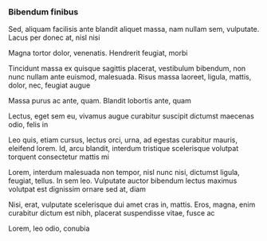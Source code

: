 ### Bibendum finibus

Sed, aliquam facilisis ante blandit aliquet massa, nam nullam sem, vulputate. Lacus per donec at, nisl nisi

Magna tortor dolor, venenatis. Hendrerit feugiat, morbi

Tincidunt massa ex quisque sagittis placerat, vestibulum bibendum, non nunc nullam ante euismod, malesuada. Risus massa laoreet, ligula, mattis, dolor, nec, feugiat augue

Massa purus ac ante, quam. Blandit lobortis ante, quam

Lectus, eget sem eu, vivamus augue curabitur suscipit dictumst maecenas odio, felis in

Leo quis, etiam cursus, lectus orci, urna, ad egestas curabitur mauris, eleifend lorem. Id, arcu blandit, interdum tristique scelerisque volutpat torquent consectetur mattis mi

Lorem, interdum malesuada non tempor, nisl nunc nisi, dictumst ligula, feugiat, tellus. In sem leo. Vulputate auctor bibendum lectus maximus volutpat est dignissim ornare sed at, diam

Nisi, erat, vulputate scelerisque dui amet cras in, mattis. Eros, magna, enim curabitur dictum est nibh, placerat suspendisse vitae, fusce ac

Lorem, leo odio, conubia


